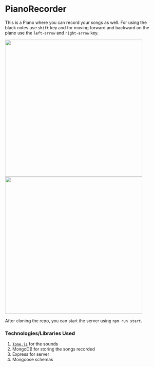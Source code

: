 # PianoRecorder

This is a Piano where you can record your songs as well. For using the black notes use `shift` key and for moving forward and backward on the
piano use the `left-arrow` and `right-arrow` key.



<p float="left">
  <img src="https://user-images.githubusercontent.com/24366008/110521778-2e4dcd80-8136-11eb-98ee-1d19f127e465.png" width="450" />
  <img src="https://user-images.githubusercontent.com/24366008/110521782-30179100-8136-11eb-8f78-79294d79ae1c.png" width="450" /> 
</p>



After cloning the repo, you can start the server using `npm run start`.

### Technologies/Libraries Used

1. [`Tone.js`](https://tonejs.github.io/) for the sounds
2. MongoDB for storing the songs recorded
3. Express for server
4. Mongoose schemas
